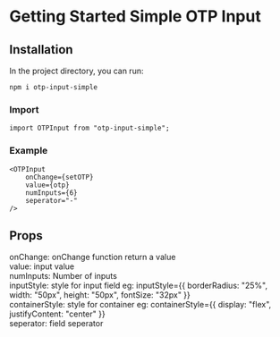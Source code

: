 # Getting Started Simple OTP Input

## Installation

In the project directory, you can run:<br/>

    npm i otp-input-simple

### Import

    import OTPInput from "otp-input-simple";

### Example

    <OTPInput
        onChange={setOTP}
        value={otp}
        numInputs={6}
        seperator="-"
    />

## Props

onChange: onChange function return a value<br />
value: input value<br />
numInputs: Number of inputs <br />
inputStyle: style for input field eg: inputStyle={{ borderRadius: "25%", width: "50px", height: "50px", fontSize: "32px" }} <br />
containerStyle: style for container eg: containerStyle={{ display: "flex", justifyContent: "center" }} <br />
seperator: field seperator <br />
